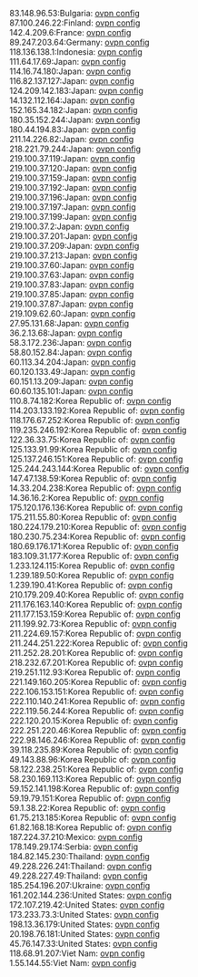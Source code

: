 83.148.96.53:Bulgaria: [ovpn config](vpn/83_148_96_53.ovpn)  
87.100.246.22:Finland: [ovpn config](vpn/87_100_246_22.ovpn)  
142.4.209.6:France: [ovpn config](vpn/142_4_209_6.ovpn)  
89.247.203.64:Germany: [ovpn config](vpn/89_247_203_64.ovpn)  
118.136.138.1:Indonesia: [ovpn config](vpn/118_136_138_1.ovpn)  
111.64.17.69:Japan: [ovpn config](vpn/111_64_17_69.ovpn)  
114.16.74.180:Japan: [ovpn config](vpn/114_16_74_180.ovpn)  
116.82.137.127:Japan: [ovpn config](vpn/116_82_137_127.ovpn)  
124.209.142.183:Japan: [ovpn config](vpn/124_209_142_183.ovpn)  
14.132.112.164:Japan: [ovpn config](vpn/14_132_112_164.ovpn)  
152.165.34.182:Japan: [ovpn config](vpn/152_165_34_182.ovpn)  
180.35.152.244:Japan: [ovpn config](vpn/180_35_152_244.ovpn)  
180.44.194.83:Japan: [ovpn config](vpn/180_44_194_83.ovpn)  
211.14.226.82:Japan: [ovpn config](vpn/211_14_226_82.ovpn)  
218.221.79.244:Japan: [ovpn config](vpn/218_221_79_244.ovpn)  
219.100.37.119:Japan: [ovpn config](vpn/219_100_37_119.ovpn)  
219.100.37.120:Japan: [ovpn config](vpn/219_100_37_120.ovpn)  
219.100.37.159:Japan: [ovpn config](vpn/219_100_37_159.ovpn)  
219.100.37.192:Japan: [ovpn config](vpn/219_100_37_192.ovpn)  
219.100.37.196:Japan: [ovpn config](vpn/219_100_37_196.ovpn)  
219.100.37.197:Japan: [ovpn config](vpn/219_100_37_197.ovpn)  
219.100.37.199:Japan: [ovpn config](vpn/219_100_37_199.ovpn)  
219.100.37.2:Japan: [ovpn config](vpn/219_100_37_2.ovpn)  
219.100.37.201:Japan: [ovpn config](vpn/219_100_37_201.ovpn)  
219.100.37.209:Japan: [ovpn config](vpn/219_100_37_209.ovpn)  
219.100.37.213:Japan: [ovpn config](vpn/219_100_37_213.ovpn)  
219.100.37.60:Japan: [ovpn config](vpn/219_100_37_60.ovpn)  
219.100.37.63:Japan: [ovpn config](vpn/219_100_37_63.ovpn)  
219.100.37.83:Japan: [ovpn config](vpn/219_100_37_83.ovpn)  
219.100.37.85:Japan: [ovpn config](vpn/219_100_37_85.ovpn)  
219.100.37.87:Japan: [ovpn config](vpn/219_100_37_87.ovpn)  
219.109.62.60:Japan: [ovpn config](vpn/219_109_62_60.ovpn)  
27.95.131.68:Japan: [ovpn config](vpn/27_95_131_68.ovpn)  
36.2.13.68:Japan: [ovpn config](vpn/36_2_13_68.ovpn)  
58.3.172.236:Japan: [ovpn config](vpn/58_3_172_236.ovpn)  
58.80.152.84:Japan: [ovpn config](vpn/58_80_152_84.ovpn)  
60.113.34.204:Japan: [ovpn config](vpn/60_113_34_204.ovpn)  
60.120.133.49:Japan: [ovpn config](vpn/60_120_133_49.ovpn)  
60.151.13.209:Japan: [ovpn config](vpn/60_151_13_209.ovpn)  
60.60.135.101:Japan: [ovpn config](vpn/60_60_135_101.ovpn)  
110.8.74.182:Korea Republic of: [ovpn config](vpn/110_8_74_182.ovpn)  
114.203.133.192:Korea Republic of: [ovpn config](vpn/114_203_133_192.ovpn)  
118.176.67.252:Korea Republic of: [ovpn config](vpn/118_176_67_252.ovpn)  
119.235.246.192:Korea Republic of: [ovpn config](vpn/119_235_246_192.ovpn)  
122.36.33.75:Korea Republic of: [ovpn config](vpn/122_36_33_75.ovpn)  
125.133.91.99:Korea Republic of: [ovpn config](vpn/125_133_91_99.ovpn)  
125.137.246.151:Korea Republic of: [ovpn config](vpn/125_137_246_151.ovpn)  
125.244.243.144:Korea Republic of: [ovpn config](vpn/125_244_243_144.ovpn)  
147.47.138.59:Korea Republic of: [ovpn config](vpn/147_47_138_59.ovpn)  
14.33.204.238:Korea Republic of: [ovpn config](vpn/14_33_204_238.ovpn)  
14.36.16.2:Korea Republic of: [ovpn config](vpn/14_36_16_2.ovpn)  
175.120.176.136:Korea Republic of: [ovpn config](vpn/175_120_176_136.ovpn)  
175.211.55.80:Korea Republic of: [ovpn config](vpn/175_211_55_80.ovpn)  
180.224.179.210:Korea Republic of: [ovpn config](vpn/180_224_179_210.ovpn)  
180.230.75.234:Korea Republic of: [ovpn config](vpn/180_230_75_234.ovpn)  
180.69.176.171:Korea Republic of: [ovpn config](vpn/180_69_176_171.ovpn)  
183.109.31.177:Korea Republic of: [ovpn config](vpn/183_109_31_177.ovpn)  
1.233.124.115:Korea Republic of: [ovpn config](vpn/1_233_124_115.ovpn)  
1.239.189.50:Korea Republic of: [ovpn config](vpn/1_239_189_50.ovpn)  
1.239.190.41:Korea Republic of: [ovpn config](vpn/1_239_190_41.ovpn)  
210.179.209.40:Korea Republic of: [ovpn config](vpn/210_179_209_40.ovpn)  
211.176.163.140:Korea Republic of: [ovpn config](vpn/211_176_163_140.ovpn)  
211.177.153.159:Korea Republic of: [ovpn config](vpn/211_177_153_159.ovpn)  
211.199.92.73:Korea Republic of: [ovpn config](vpn/211_199_92_73.ovpn)  
211.224.69.157:Korea Republic of: [ovpn config](vpn/211_224_69_157.ovpn)  
211.244.251.222:Korea Republic of: [ovpn config](vpn/211_244_251_222.ovpn)  
211.252.28.201:Korea Republic of: [ovpn config](vpn/211_252_28_201.ovpn)  
218.232.67.201:Korea Republic of: [ovpn config](vpn/218_232_67_201.ovpn)  
219.251.112.93:Korea Republic of: [ovpn config](vpn/219_251_112_93.ovpn)  
221.149.160.205:Korea Republic of: [ovpn config](vpn/221_149_160_205.ovpn)  
222.106.153.151:Korea Republic of: [ovpn config](vpn/222_106_153_151.ovpn)  
222.110.140.241:Korea Republic of: [ovpn config](vpn/222_110_140_241.ovpn)  
222.119.56.244:Korea Republic of: [ovpn config](vpn/222_119_56_244.ovpn)  
222.120.20.15:Korea Republic of: [ovpn config](vpn/222_120_20_15.ovpn)  
222.251.220.46:Korea Republic of: [ovpn config](vpn/222_251_220_46.ovpn)  
222.98.146.246:Korea Republic of: [ovpn config](vpn/222_98_146_246.ovpn)  
39.118.235.89:Korea Republic of: [ovpn config](vpn/39_118_235_89.ovpn)  
49.143.88.96:Korea Republic of: [ovpn config](vpn/49_143_88_96.ovpn)  
58.122.238.251:Korea Republic of: [ovpn config](vpn/58_122_238_251.ovpn)  
58.230.169.113:Korea Republic of: [ovpn config](vpn/58_230_169_113.ovpn)  
59.152.141.198:Korea Republic of: [ovpn config](vpn/59_152_141_198.ovpn)  
59.19.79.151:Korea Republic of: [ovpn config](vpn/59_19_79_151.ovpn)  
59.1.38.22:Korea Republic of: [ovpn config](vpn/59_1_38_22.ovpn)  
61.75.213.185:Korea Republic of: [ovpn config](vpn/61_75_213_185.ovpn)  
61.82.168.18:Korea Republic of: [ovpn config](vpn/61_82_168_18.ovpn)  
187.224.37.210:Mexico: [ovpn config](vpn/187_224_37_210.ovpn)  
178.149.29.174:Serbia: [ovpn config](vpn/178_149_29_174.ovpn)  
184.82.145.230:Thailand: [ovpn config](vpn/184_82_145_230.ovpn)  
49.228.226.241:Thailand: [ovpn config](vpn/49_228_226_241.ovpn)  
49.228.227.49:Thailand: [ovpn config](vpn/49_228_227_49.ovpn)  
185.254.196.207:Ukraine: [ovpn config](vpn/185_254_196_207.ovpn)  
161.202.144.236:United States: [ovpn config](vpn/161_202_144_236.ovpn)  
172.107.219.42:United States: [ovpn config](vpn/172_107_219_42.ovpn)  
173.233.73.3:United States: [ovpn config](vpn/173_233_73_3.ovpn)  
198.13.36.179:United States: [ovpn config](vpn/198_13_36_179.ovpn)  
20.198.76.181:United States: [ovpn config](vpn/20_198_76_181.ovpn)  
45.76.147.33:United States: [ovpn config](vpn/45_76_147_33.ovpn)  
118.68.91.207:Viet Nam: [ovpn config](vpn/118_68_91_207.ovpn)  
1.55.144.55:Viet Nam: [ovpn config](vpn/1_55_144_55.ovpn)  
